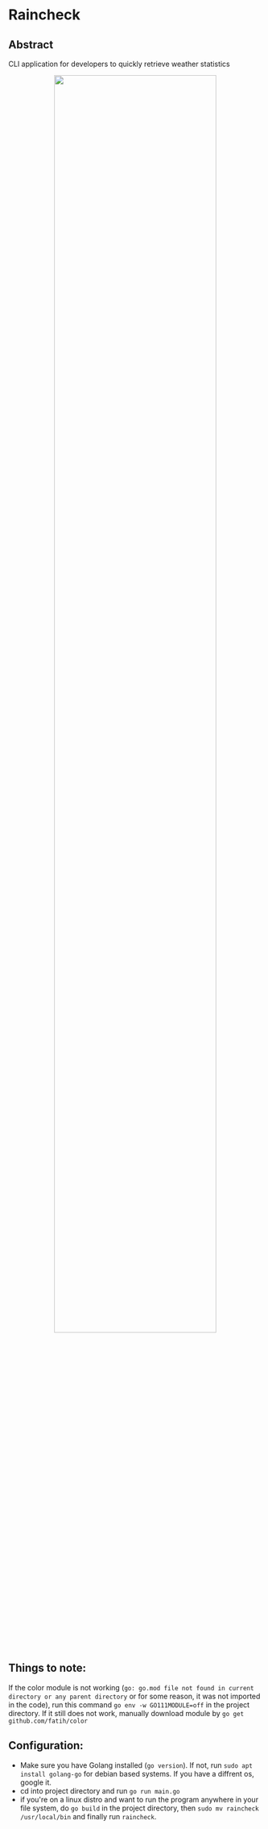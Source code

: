 # Raincheck
## Abstract
CLI application for developers to quickly retrieve weather statistics
<p align="center"><img src="https://github.com/The-Golang-Way/raincheck/blob/main/demo/demo.png" width="80%"></p>


## Things to note:
If the color module is not working (`go: go.mod file not found in current directory or any parent directory` or for some reason, it was not imported in the code), run this command `go env -w GO111MODULE=off` in the project directory. If it still does not work, manually download module by `go get github.com/fatih/color`

## Configuration:
- Make sure you have Golang installed (`go version`). If not, run `sudo apt install golang-go` for debian based systems. If you have a diffrent os, google it.
- cd into project directory and run `go run main.go`
- if you're on a linux distro and want to run the program anywhere in your file system, do `go build` in the project directory, then `sudo mv raincheck /usr/local/bin` and finally run `raincheck`.

